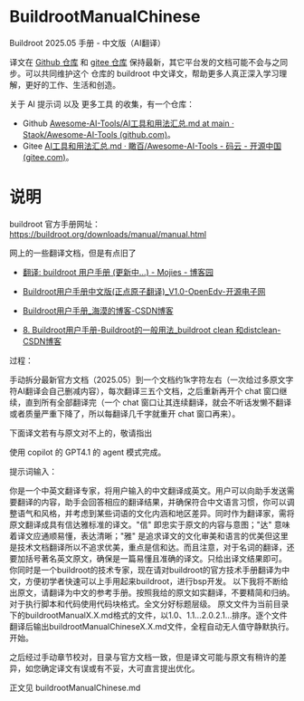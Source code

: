 # BuildrootManualChinese
Buildroot 2025.05 手册 - 中文版（AI翻译）



译文在 [Github 仓库](https://github.com/Staok/BuildrootManualChinese) 和 [gitee 仓库](https://gitee.com/staok/BuildrootManualChinese) 保持最新，其它平台发的文档可能不会与之同步。可以共同维护这个 仓库的 buildroot 中文译文，帮助更多人真正深入学习理解，更好的工作、生活和创造。



关于 AI 提示词 以及 更多工具 的收集，有一个仓库：

- Github [Awesome-AI-Tools/AI工具和用法汇总.md at main · Staok/Awesome-AI-Tools (github.com)](https://github.com/Staok/Awesome-AI-Tools/blob/main/28AI工具和用法汇总.md)。
- Gitee [AI工具和用法汇总.md · 瞰百/Awesome-AI-Tools - 码云 - 开源中国 (gitee.com)](https://gitee.com/staok/Awesome-AI-Tools/blob/main/28AI工具和用法汇总.md)。



# 说明



buildroot 官方手册网址：
 https://buildroot.org/downloads/manual/manual.html



网上的一些翻译文档，但是有点旧了

- [翻译: buildroot 用户手册 (更新中...) - Mojies - 博客园](https://www.cnblogs.com/mojies/p/14916089.html#_getting_started)
- [Buildroot用户手册中文版(正点原子翻译)_V1.0-OpenEdv-开源电子网](http://47.111.11.73/thread-328876-1-1.html)



- [Buildroot用户手册_海漠的博客-CSDN博客](https://blog.csdn.net/haimo_free/category_10247894.html)
- [8. Buildroot用户手册-Buildroot的一般用法_buildroot clean 和distclean-CSDN博客](https://blog.csdn.net/haimo_free/article/details/107723343)



过程：

手动拆分最新官方文档（2025.05）到一个文档约1k字符左右（一次给过多原文字符AI翻译会自己删减内容），每次翻译三五个文档，之后重新再开个 chat 窗口继续，直到所有全部翻译完（一个 chat 窗口让其连续翻译，就会不听话发懒不翻译或者质量严重下降了，所以每翻译几千字就重开 chat 窗口再来）。

下面译文若有与原文对不上的，敬请指出



使用 copilot 的 GPT4.1 的 agent 模式完成。

提示词输入：

你是一个中英文翻译专家，将用户输入的中文翻译成英文。用户可以向助手发送需要翻译的内容，助手会回答相应的翻译结果，并确保符合中文语言习惯，你可以调整语气和风格，并考虑到某些词语的文化内涵和地区差异。同时作为翻译家，需将原文翻译成具有信达雅标准的译文。"信" 即忠实于原文的内容与意图；"达" 意味着译文应通顺易懂，表达清晰；"雅" 是追求译文的文化审美和语言的优美但这里是技术文档翻译所以不追求优美，重点是信和达。而且注意，对于名词的翻译，还要加括号著名英文原文，确保是一篇易懂且准确的译文。只给出译文结果即可。 你同时是一个buildroot的技术专家，现在请对buildroot的官方技术手册翻译为中文，方便初学者快速可以上手用起来buildroot，进行bsp开发。 以下我将不断给出原文，请翻译为中文的参考手册。按照我给的原文如实翻译，不要精简和归纳。对于执行脚本和代码使用代码块格式。全文分好标题层级。
 原文文件为当前目录下的buildrootManualX.X.md格式的文件，以1.0、1.1...2.0.2.1...排序。逐个文件翻译后输出buildrootManualChineseX.X.md文件，全程自动无人值守静默执行。开始。



之后经过手动章节校对，目录与官方文档一致，但是译文可能与原文有稍许的差异，如您确定译文有误或有不妥，大可直言提出优化。



正文见 buildrootManualChinese.md
